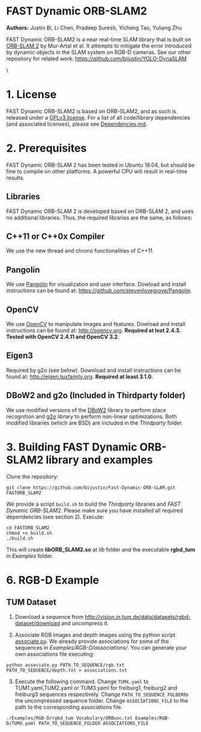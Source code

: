 # FAST Dynamic ORB-SLAM2
**Authors:** Justin Bi, Li Chen, Pradeep Suresh, Yicheng Tao, Yuliang Zhu

FAST Dynamic ORB-SLAM2 is a near real-time SLAM library that is built on [ORB-SLAM 2](https://github.com/raulmur/ORB_SLAM2) by Mur-Artal et al. It attempts to mitigate the error introduced by dynamic objects in the SLAM system on RGB-D cameras. See our other repository for related work: https://github.com/bijustin/YOLO-DynaSLAM

\
# 1. License

FAST Dynamic ORB-SLAM2 is based on ORB-SLAM2, and as such is released under a [GPLv3 license](https://github.com/bijustin/Fast-Dynamic-ORB-SLAM/blob/master/License-gpl.txt). For a list of all code/library dependencies (and associated licenses), please see [Dependencies.md](https://github.com/bijustin/Fast-Dynamic-ORB-SLAM/blob/master/Dependencies.md).


# 2. Prerequisites

FAST Dynamic ORB-SLAM 2 has been tested in Ubuntu 18.04, but should be fine to compile on other platforms. A powerful CPU will result in real-time results.


## Libraries
FAST Dynamic ORB-SLAM 2 is developed based on ORB-SLAM 2, and uses no additional libraries. Thus, the required libraries are the same, as follows:

## C++11 or C++0x Compiler
We use the new thread and chrono functionalities of C++11.

## Pangolin
We use [Pangolin](https://github.com/stevenlovegrove/Pangolin) for visualization and user interface. Dowload and install instructions can be found at: https://github.com/stevenlovegrove/Pangolin.

## OpenCV
We use [OpenCV](http://opencv.org) to manipulate images and features. Dowload and install instructions can be found at: http://opencv.org. **Required at leat 2.4.3. Tested with OpenCV 2.4.11 and OpenCV 3.2**.

## Eigen3
Required by g2o (see below). Download and install instructions can be found at: http://eigen.tuxfamily.org. **Required at least 3.1.0**.

## DBoW2 and g2o (Included in Thirdparty folder)
We use modified versions of the [DBoW2](https://github.com/dorian3d/DBoW2) library to perform place recognition and [g2o](https://github.com/RainerKuemmerle/g2o) library to perform non-linear optimizations. Both modified libraries (which are BSD) are included in the *Thirdparty* folder.

# 3. Building FAST Dynamic ORB-SLAM2 library and examples

Clone the repository:
```
git clone https://github.com/bijustin/Fast-Dynamic-ORB-SLAM.git FASTORB_SLAM2
```

We provide a script `build.sh` to build the *Thirdparty* libraries and *FAST Dynamic ORB-SLAM2*. Please make sure you have installed all required dependencies (see section 2). Execute:
```
cd FASTORB_SLAM2
chmod +x build.sh
./build.sh
```

This will create **libORB_SLAM2.so**  at *lib* folder and the executable **rgbd_tum** in *Examples* folder.


# 6. RGB-D Example

## TUM Dataset

1. Download a sequence from http://vision.in.tum.de/data/datasets/rgbd-dataset/download and uncompress it.

2. Associate RGB images and depth images using the python script [associate.py](http://vision.in.tum.de/data/datasets/rgbd-dataset/tools). We already provide associations for some of the sequences in *Examples/RGB-D/associations/*. You can generate your own associations file executing:

  ```
  python associate.py PATH_TO_SEQUENCE/rgb.txt PATH_TO_SEQUENCE/depth.txt > associations.txt
  ```

3. Execute the following command. Change `TUMX.yaml` to TUM1.yaml,TUM2.yaml or TUM3.yaml for freiburg1, freiburg2 and freiburg3 sequences respectively. Change `PATH_TO_SEQUENCE_FOLDER`to the uncompressed sequence folder. Change `ASSOCIATIONS_FILE` to the path to the corresponding associations file.

  ```
  ./Examples/RGB-D/rgbd_tum Vocabulary/ORBvoc.txt Examples/RGB-D/TUMX.yaml PATH_TO_SEQUENCE_FOLDER ASSOCIATIONS_FILE
  ```
